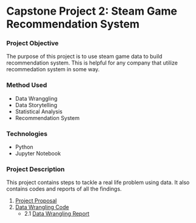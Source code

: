 # Capstone Project 2: Steam Game Recommendation System
### Project Objective
The purpose of this project is to use steam game data to build recommendation system. This is helpful for any company that utilize recommedation system in some way. 
### Method Used
* Data Wranggling 
* Data Storytelling
* Statistical Analysis
* Recommendation System 
### Technologies 
* Python 
* Jupyter Notebook
### Project Description 
This project contains steps to tackle a real life problem using data. It also contains codes and reports of all the findings.
1. [Project Proposal](https://github.com/Hantao-Lin/Steam-Game-Recommendation-System/blob/master/Capstone%20Project%202%20Proposal.pdf)
2. [Data Wrangling Code](https://github.com/Hantao-Lin/Steam-Game-Recommendation-System/blob/master/Data%20Wrangling.ipynb)
   * 2.1 [Data Wrangling Report](https://github.com/Hantao-Lin/Steam-Game-Recommendation-System/blob/master/Data%20Wrangling%20Report.pdf)
